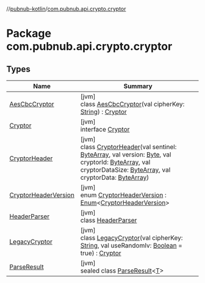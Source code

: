 //[pubnub-kotlin](../../index.md)/[com.pubnub.api.crypto.cryptor](index.md)

# Package com.pubnub.api.crypto.cryptor

## Types

| Name | Summary |
|---|---|
| [AesCbcCryptor](-aes-cbc-cryptor/index.md) | [jvm]<br>class [AesCbcCryptor](-aes-cbc-cryptor/index.md)(val cipherKey: [String](https://kotlinlang.org/api/latest/jvm/stdlib/kotlin/-string/index.html)) : [Cryptor](-cryptor/index.md) |
| [Cryptor](-cryptor/index.md) | [jvm]<br>interface [Cryptor](-cryptor/index.md) |
| [CryptorHeader](-cryptor-header/index.md) | [jvm]<br>class [CryptorHeader](-cryptor-header/index.md)(val sentinel: [ByteArray](https://kotlinlang.org/api/latest/jvm/stdlib/kotlin/-byte-array/index.html), val version: [Byte](https://kotlinlang.org/api/latest/jvm/stdlib/kotlin/-byte/index.html), val cryptorId: [ByteArray](https://kotlinlang.org/api/latest/jvm/stdlib/kotlin/-byte-array/index.html), val cryptorDataSize: [ByteArray](https://kotlinlang.org/api/latest/jvm/stdlib/kotlin/-byte-array/index.html), val cryptorData: [ByteArray](https://kotlinlang.org/api/latest/jvm/stdlib/kotlin/-byte-array/index.html)) |
| [CryptorHeaderVersion](-cryptor-header-version/index.md) | [jvm]<br>enum [CryptorHeaderVersion](-cryptor-header-version/index.md) : [Enum](https://kotlinlang.org/api/latest/jvm/stdlib/kotlin/-enum/index.html)&lt;[CryptorHeaderVersion](-cryptor-header-version/index.md)&gt; |
| [HeaderParser](-header-parser/index.md) | [jvm]<br>class [HeaderParser](-header-parser/index.md) |
| [LegacyCryptor](-legacy-cryptor/index.md) | [jvm]<br>class [LegacyCryptor](-legacy-cryptor/index.md)(val cipherKey: [String](https://kotlinlang.org/api/latest/jvm/stdlib/kotlin/-string/index.html), val useRandomIv: [Boolean](https://kotlinlang.org/api/latest/jvm/stdlib/kotlin/-boolean/index.html) = true) : [Cryptor](-cryptor/index.md) |
| [ParseResult](-parse-result/index.md) | [jvm]<br>sealed class [ParseResult](-parse-result/index.md)&lt;[T](-parse-result/index.md)&gt; |

